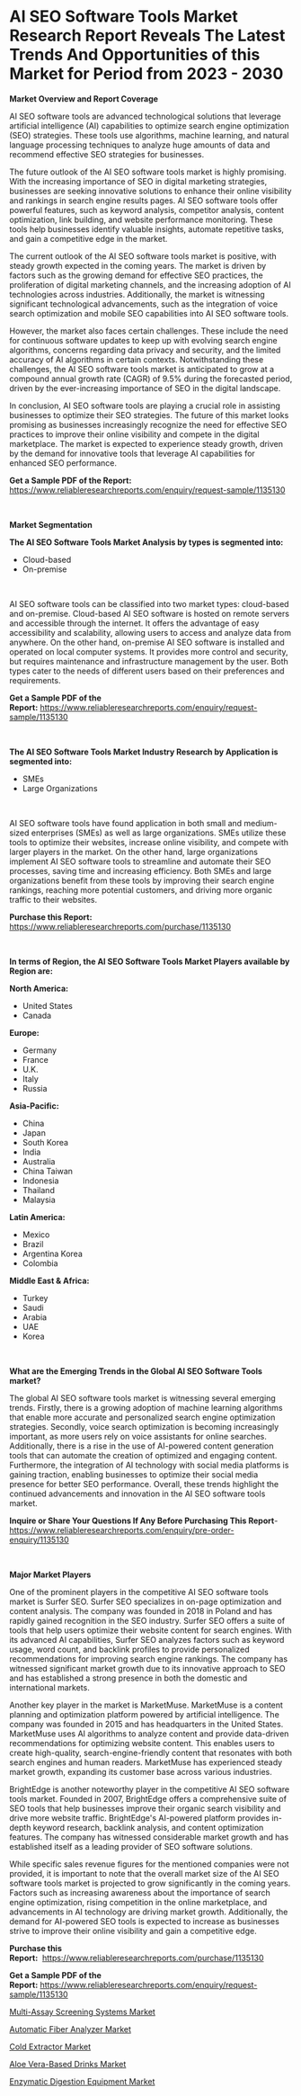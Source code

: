 <p><h1>AI SEO Software Tools Market Research Report Reveals The Latest Trends And Opportunities of this Market for Period from 2023 - 2030</h1></p><p><strong>Market Overview and Report Coverage</strong></p>
<p><p>AI SEO software tools are advanced technological solutions that leverage artificial intelligence (AI) capabilities to optimize search engine optimization (SEO) strategies. These tools use algorithms, machine learning, and natural language processing techniques to analyze huge amounts of data and recommend effective SEO strategies for businesses.</p><p>The future outlook of the AI SEO software tools market is highly promising. With the increasing importance of SEO in digital marketing strategies, businesses are seeking innovative solutions to enhance their online visibility and rankings in search engine results pages. AI SEO software tools offer powerful features, such as keyword analysis, competitor analysis, content optimization, link building, and website performance monitoring. These tools help businesses identify valuable insights, automate repetitive tasks, and gain a competitive edge in the market.</p><p>The current outlook of the AI SEO software tools market is positive, with steady growth expected in the coming years. The market is driven by factors such as the growing demand for effective SEO practices, the proliferation of digital marketing channels, and the increasing adoption of AI technologies across industries. Additionally, the market is witnessing significant technological advancements, such as the integration of voice search optimization and mobile SEO capabilities into AI SEO software tools.</p><p>However, the market also faces certain challenges. These include the need for continuous software updates to keep up with evolving search engine algorithms, concerns regarding data privacy and security, and the limited accuracy of AI algorithms in certain contexts. Notwithstanding these challenges, the AI SEO software tools market is anticipated to grow at a compound annual growth rate (CAGR) of 9.5% during the forecasted period, driven by the ever-increasing importance of SEO in the digital landscape.</p><p>In conclusion, AI SEO software tools are playing a crucial role in assisting businesses to optimize their SEO strategies. The future of this market looks promising as businesses increasingly recognize the need for effective SEO practices to improve their online visibility and compete in the digital marketplace. The market is expected to experience steady growth, driven by the demand for innovative tools that leverage AI capabilities for enhanced SEO performance.</p></p>
<p><strong>Get a Sample PDF of the Report:</strong> <a href="https://www.reliableresearchreports.com/enquiry/request-sample/1135130">https://www.reliableresearchreports.com/enquiry/request-sample/1135130</a></p>
<p>&nbsp;</p>
<p><strong>Market Segmentation</strong></p>
<p><strong>The AI SEO Software Tools Market Analysis by types is segmented into:</strong></p>
<p><ul><li>Cloud-based</li><li>On-premise</li></ul></p>
<p>&nbsp;</p>
<p><p>AI SEO software tools can be classified into two market types: cloud-based and on-premise. Cloud-based AI SEO software is hosted on remote servers and accessible through the internet. It offers the advantage of easy accessibility and scalability, allowing users to access and analyze data from anywhere. On the other hand, on-premise AI SEO software is installed and operated on local computer systems. It provides more control and security, but requires maintenance and infrastructure management by the user. Both types cater to the needs of different users based on their preferences and requirements.</p></p>
<p><strong>Get a Sample PDF of the Report:</strong>&nbsp;<a href="https://www.reliableresearchreports.com/enquiry/request-sample/1135130">https://www.reliableresearchreports.com/enquiry/request-sample/1135130</a></p>
<p>&nbsp;</p>
<p><strong>The AI SEO Software Tools Market Industry Research by Application is segmented into:</strong></p>
<p><ul><li>SMEs</li><li>Large Organizations</li></ul></p>
<p>&nbsp;</p>
<p><p>AI SEO software tools have found application in both small and medium-sized enterprises (SMEs) as well as large organizations. SMEs utilize these tools to optimize their websites, increase online visibility, and compete with larger players in the market. On the other hand, large organizations implement AI SEO software tools to streamline and automate their SEO processes, saving time and increasing efficiency. Both SMEs and large organizations benefit from these tools by improving their search engine rankings, reaching more potential customers, and driving more organic traffic to their websites.</p></p>
<p><strong>Purchase this Report:</strong>&nbsp; <a href="https://www.reliableresearchreports.com/purchase/1135130">https://www.reliableresearchreports.com/purchase/1135130</a></p>
<p>&nbsp;</p>
<p><strong>In terms of Region, the AI SEO Software Tools Market Players available by Region are:</strong></p>
<p>
    <p> <strong> North America: </strong>
        <ul>
            <li>United States</li>
            <li>Canada</li>
        </ul>
        </p> 
    <p> <strong> Europe: </strong>
        <ul>
            <li>Germany</li>
            <li>France</li>
            <li>U.K.</li>
            <li>Italy</li>
            <li>Russia</li>
        </ul>
        </p> 
    <p> <strong> Asia-Pacific: </strong>
        <ul>
            <li>China</li>
            <li>Japan</li>
            <li>South Korea</li>
            <li>India</li>
            <li>Australia</li>
            <li>China Taiwan</li>
            <li>Indonesia</li>
            <li>Thailand</li>
            <li>Malaysia</li>
        </ul>
        </p> 
    <p> <strong> Latin America: </strong>
        <ul>
            <li>Mexico</li>
            <li>Brazil</li>
            <li>Argentina Korea</li>
            <li>Colombia</li>
        </ul>
        </p> 
    <p> <strong> Middle East & Africa: </strong>
        <ul>
            <li>Turkey</li>
            <li>Saudi</li>
            <li>Arabia</li>
            <li>UAE</li>
            <li>Korea</li>
        </ul>
    </p>
    </p>
<p>&nbsp;</p>
<p><strong>What are the Emerging Trends in the Global AI SEO Software Tools market?</strong></p>
<p><p>The global AI SEO software tools market is witnessing several emerging trends. Firstly, there is a growing adoption of machine learning algorithms that enable more accurate and personalized search engine optimization strategies. Secondly, voice search optimization is becoming increasingly important, as more users rely on voice assistants for online searches. Additionally, there is a rise in the use of AI-powered content generation tools that can automate the creation of optimized and engaging content. Furthermore, the integration of AI technology with social media platforms is gaining traction, enabling businesses to optimize their social media presence for better SEO performance. Overall, these trends highlight the continued advancements and innovation in the AI SEO software tools market.</p></p>
<p><strong>Inquire or Share Your Questions If Any Before Purchasing This Report</strong>- <a href="https://www.reliableresearchreports.com/enquiry/pre-order-enquiry/1135130">https://www.reliableresearchreports.com/enquiry/pre-order-enquiry/1135130</a></p>
<p>&nbsp;</p>
<p><strong>Major Market Players</strong></p>
<p><p>One of the prominent players in the competitive AI SEO software tools market is Surfer SEO. Surfer SEO specializes in on-page optimization and content analysis. The company was founded in 2018 in Poland and has rapidly gained recognition in the SEO industry. Surfer SEO offers a suite of tools that help users optimize their website content for search engines. With its advanced AI capabilities, Surfer SEO analyzes factors such as keyword usage, word count, and backlink profiles to provide personalized recommendations for improving search engine rankings. The company has witnessed significant market growth due to its innovative approach to SEO and has established a strong presence in both the domestic and international markets.</p><p>Another key player in the market is MarketMuse. MarketMuse is a content planning and optimization platform powered by artificial intelligence. The company was founded in 2015 and has headquarters in the United States. MarketMuse uses AI algorithms to analyze content and provide data-driven recommendations for optimizing website content. This enables users to create high-quality, search-engine-friendly content that resonates with both search engines and human readers. MarketMuse has experienced steady market growth, expanding its customer base across various industries.</p><p>BrightEdge is another noteworthy player in the competitive AI SEO software tools market. Founded in 2007, BrightEdge offers a comprehensive suite of SEO tools that help businesses improve their organic search visibility and drive more website traffic. BrightEdge's AI-powered platform provides in-depth keyword research, backlink analysis, and content optimization features. The company has witnessed considerable market growth and has established itself as a leading provider of SEO software solutions.</p><p>While specific sales revenue figures for the mentioned companies were not provided, it is important to note that the overall market size of the AI SEO software tools market is projected to grow significantly in the coming years. Factors such as increasing awareness about the importance of search engine optimization, rising competition in the online marketplace, and advancements in AI technology are driving market growth. Additionally, the demand for AI-powered SEO tools is expected to increase as businesses strive to improve their online visibility and gain a competitive edge.</p></p>
<p><strong>Purchase this Report:</strong>&nbsp;&nbsp;<a href="https://www.reliableresearchreports.com/purchase/1135130">https://www.reliableresearchreports.com/purchase/1135130</a></p>
<p></p>
<p><strong>Get a Sample PDF of the Report:</strong>&nbsp;<a href="https://www.reliableresearchreports.com/enquiry/request-sample/1135130">https://www.reliableresearchreports.com/enquiry/request-sample/1135130</a></p>
<p><p><a href="https://medium.com/@alesiabrahimi58/multi-assay-screening-systems-market-outlook-industry-overview-and-forecast-2023-to-2030-30d8be1f6489">Multi-Assay Screening Systems Market</a></p><p><a href="https://www.linkedin.com/pulse/automatic-fiber-analyzer-market-insights-players-forecast-1c/">Automatic Fiber Analyzer Market</a></p><p><a href="https://www.linkedin.com/pulse/cold-extractor-market-size-2023-2030-global-industrial-1c/">Cold Extractor Market</a></p><p><a href="https://medium.com/@besaosmani1903/aloe-vera-based-drinks-market-trends-forecast-and-competitive-analysis-to-2030-820f0ac46da6">Aloe Vera-Based Drinks Market</a></p><p><a href="https://www.linkedin.com/pulse/enzymatic-digestion-equipment-market-size-2023-2030-global-2c/">Enzymatic Digestion Equipment Market</a></p></p>